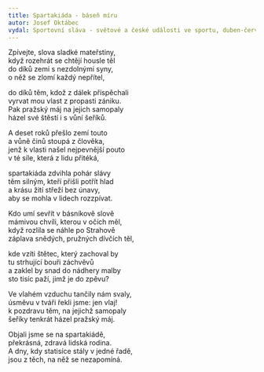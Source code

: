 ```yaml
---
title: Spartakiáda - báseň míru 
autor: Josef Oktábec
vydal: Sportovní sláva - světové a české události ve sportu, duben-červen 1955
---
```


Zpívejte, slova sladké mateřstiny,  
když rozehrát se chtějí housle těl  
do díků zemi s nezdolnými syny,  
o něž se zlomí každý nepřítel,

do díků těm, kdož z dálek přispěchali  
vyrvat mou vlast z propasti zániku.   
Pak pražský máj na jejich samopaly   
házel své štěstí i s vůní šeříků.

A deset roků přešlo zemí touto  
a vůně činů stoupá z člověka,  
jenž k vlasti našel nejpevnější pouto  
v té síle, která z lidu přitéká,

spartakiáda zdvihla pohár slávy          
těm silným, kteří přišli potřít hlad       
a krásu žití střeží bez únavy,               
aby se mohla v lidech rozzpívat.

Kdo umí sevřít v básníkově slově               
mámivou chvíli, kterou v očích měl,        
když rozlila se náhle po Strahově            
záplava snědých, pružných dívčích těl,

kde vzíti štětec, který zachoval by            
tu strhující bouři záchvěvů            
a zaklel by snad do nádhery malby        
sto tisíc paží, jimž je do zpěvu?

Ve vlahém vzduchu tančily nám svaly,   
úsměvu v tváři řekli jsme: jen vlaj!  
k pozdravu těm, na jejichž samopaly   
šeříky tenkrát házel pražský máj.

Objali jsme se na spartakiádě,    
překrásná, zdravá lidská rodina.   
A dny, kdy statisíce stály v jedné řadě,   
jsou z těch, na něž se nezapomíná.
